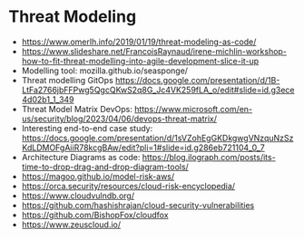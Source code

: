 # Threat Modeling

* https://www.omerlh.info/2019/01/19/threat-modeling-as-code/
* https://www.slideshare.net/FrancoisRaynaud/irene-michlin-workshop-how-to-fit-threat-modelling-into-agile-development-slice-it-up
* Modelling tool: mozilla.github.io/seasponge/
* Threat modelling GitOps https://docs.google.com/presentation/d/1B-LtFa2766jbFFPwg5QgcQKwS2q8G_Jc4VK259fLA_o/edit#slide=id.g3ece4d02b1_1_349
* Threat Model Matrix DevOps: https://www.microsoft.com/en-us/security/blog/2023/04/06/devops-threat-matrix/
* Interesting end-to-end case study: https://docs.google.com/presentation/d/1sVZohEgGKDkgwgVNzquNzSzKdLDMOFgAiiR78kcgBAw/edit?pli=1#slide=id.g286eb721104_0_7
* Architecture Diagrams as code: https://blog.ilograph.com/posts/its-time-to-drop-drag-and-drop-diagram-tools/
* https://magoo.github.io/model-risk-aws/
* https://orca.security/resources/cloud-risk-encyclopedia/
* https://www.cloudvulndb.org/
* https://github.com/hashishrajan/cloud-security-vulnerabilities
* https://github.com/BishopFox/cloudfox
* https://www.zeuscloud.io/
